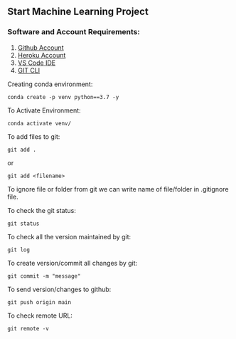 ## Start Machine Learning Project

### Software and Account Requirements:

1. [Github Account](https://github.com/)
2. [Heroku Account](https://signup.heroku.com/)
3. [VS Code IDE](https://code.visualstudio.com/download)
4. [GIT CLI](https://git-scm.com/downloads)


Creating conda environment:
```
conda create -p venv python==3.7 -y
```

To Activate Environment:
```
conda activate venv/
```

To add files to git:
```
git add .
```
or

```
git add <filename>
```

To ignore file or folder from git we can write name of file/folder in .gitignore file.

To check the git status:

```
git status
```

To check all the version maintained by git:
```
git log
```

To create version/commit all changes by git:
```
git commit -m "message"
```

To send version/changes to github:

```
git push origin main
```

To check remote URL:

```
git remote -v
```